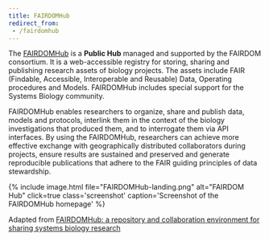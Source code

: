 ```yaml
---
title: FAIRDOMHub
redirect_from:
 - /fairdomhub
---
```


The [FAIRDOMHub](https://fairdomhub.org/) is a **Public Hub** managed and supported by the FAIRDOM consortium. It is a web-accessible registry for storing, sharing and publishing research assets of biology projects.
The assets include FAIR (Findable, Accessible, Interoperable and Reusable) Data, Operating procedures and Models. FAIRDOMHub includes special support for the Systems Biology community.


FAIRDOMHub enables researchers to organize, share and publish data, models and protocols, interlink them in the context of the biology investigations that produced them, and to interrogate them via API interfaces.
By using the FAIRDOMHub, researchers can achieve more effective exchange with geographically distributed collaborators during projects,
ensure results are sustained and preserved and generate reproducible publications that adhere to the FAIR guiding principles of data stewardship.


{% include image.html file="FAIRDOMHub-landing.png" alt="FAIRDOM Hub" click=true class='screenshot' caption='Screenshot of the FAIRDOMHub  homepage' %}



Adapted from [FAIRDOMHub: a repository and collaboration environment for sharing systems biology research](https://academic.oup.com/nar/article/45/D1/D404/2572060)
